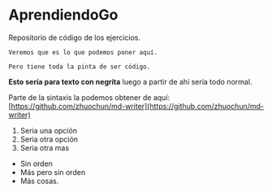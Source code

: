 # AprendiendoGo

Repositorio de código de los ejercicios.

```
Veremos que es lo que podemos poner aquí.

Pero tiene toda la pinta de ser código.

```

**Esto sería para texto con negrita** luego a partir de ahí sería todo normal.

Parte de la sintaxis la podemos obtener de aquí: [https://github.com/zhuochun/md-writer](https://github.com/zhuochun/md-writer)

1. Seria una opción
2. Seria otra opción
3. Seria otra mas

- Sin orden
- Más pero sin orden
- Más cosas.
